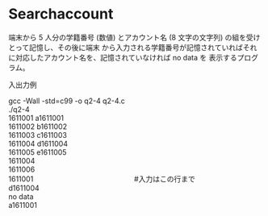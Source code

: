 # Searchaccount
端末から 5 人分の学籍番号 (数値) とアカウント名 (8 文字の文字列) の組を受けとって記憶し、その後に端末 から入力される学籍番号が記憶されていればそれに対応したアカウント名を、記憶されていなければ no data を 表示するプログラム。  
  
入出力例    
  
gcc -Wall -std=c99 -o q2-4 q2-4.c  
./q2-4  
1611001 a1611001  
1611002 b1611002  
1611003 c1611003  
1611004 d1611004  
1611005 e1611005  
1611004  
1611006  
1611001 　　　　　　　　　　　　　　#入力はこの行まで  
d1611004  
no data  
a1611001  
  
